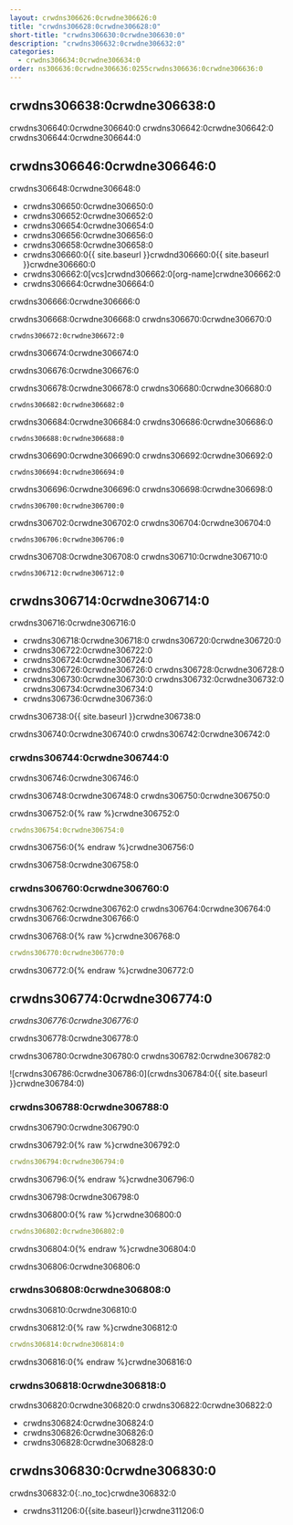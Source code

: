 ```yaml
---
layout: crwdns306626:0crwdne306626:0
title: "crwdns306628:0crwdne306628:0"
short-title: "crwdns306630:0crwdne306630:0"
description: "crwdns306632:0crwdne306632:0"
categories:
  - crwdns306634:0crwdne306634:0
order: ns306636:0crwdne306636:0255crwdns306636:0crwdne306636:0
---
```


## crwdns306638:0crwdne306638:0

crwdns306640:0crwdne306640:0 crwdns306642:0crwdne306642:0 crwdns306644:0crwdne306644:0

## crwdns306646:0crwdne306646:0

crwdns306648:0crwdne306648:0

* crwdns306650:0crwdne306650:0
* crwdns306652:0crwdne306652:0
* crwdns306654:0crwdne306654:0
* crwdns306656:0crwdne306656:0
* crwdns306658:0crwdne306658:0
* crwdns306660:0{{ site.baseurl }}crwdnd306660:0{{ site.baseurl }}crwdne306660:0
* crwdns306662:0[vcs]crwdnd306662:0[org-name]crwdne306662:0
* crwdns306664:0crwdne306664:0

crwdns306666:0crwdne306666:0

crwdns306668:0crwdne306668:0 crwdns306670:0crwdne306670:0

`crwdns306672:0crwdne306672:0`

crwdns306674:0crwdne306674:0

crwdns306676:0crwdne306676:0

crwdns306678:0crwdne306678:0 crwdns306680:0crwdne306680:0

`crwdns306682:0crwdne306682:0`

crwdns306684:0crwdne306684:0 crwdns306686:0crwdne306686:0

`crwdns306688:0crwdne306688:0`

crwdns306690:0crwdne306690:0 crwdns306692:0crwdne306692:0

`crwdns306694:0crwdne306694:0`

crwdns306696:0crwdne306696:0 crwdns306698:0crwdne306698:0

`crwdns306700:0crwdne306700:0`

crwdns306702:0crwdne306702:0 crwdns306704:0crwdne306704:0

`crwdns306706:0crwdne306706:0`

crwdns306708:0crwdne306708:0 crwdns306710:0crwdne306710:0

`crwdns306712:0crwdne306712:0`

## crwdns306714:0crwdne306714:0

crwdns306716:0crwdne306716:0

* crwdns306718:0crwdne306718:0 crwdns306720:0crwdne306720:0
* crwdns306722:0crwdne306722:0
* crwdns306724:0crwdne306724:0
* crwdns306726:0crwdne306726:0 crwdns306728:0crwdne306728:0
* crwdns306730:0crwdne306730:0 crwdns306732:0crwdne306732:0 crwdns306734:0crwdne306734:0
* crwdns306736:0crwdne306736:0

crwdns306738:0{{ site.baseurl }}crwdne306738:0

crwdns306740:0crwdne306740:0 crwdns306742:0crwdne306742:0

### crwdns306744:0crwdne306744:0

crwdns306746:0crwdne306746:0

crwdns306748:0crwdne306748:0 crwdns306750:0crwdne306750:0

crwdns306752:0{% raw %}crwdne306752:0
```yaml
crwdns306754:0crwdne306754:0
```
crwdns306756:0{% endraw %}crwdne306756:0

crwdns306758:0crwdne306758:0

### crwdns306760:0crwdne306760:0

crwdns306762:0crwdne306762:0 crwdns306764:0crwdne306764:0 crwdns306766:0crwdne306766:0

crwdns306768:0{% raw %}crwdne306768:0
```yaml
crwdns306770:0crwdne306770:0
```
crwdns306772:0{% endraw %}crwdne306772:0

## crwdns306774:0crwdne306774:0

_crwdns306776:0crwdne306776:0_

crwdns306778:0crwdne306778:0

crwdns306780:0crwdne306780:0 crwdns306782:0crwdne306782:0

![crwdns306786:0crwdne306786:0](crwdns306784:0{{ site.baseurl }}crwdne306784:0)

### crwdns306788:0crwdne306788:0
crwdns306790:0crwdne306790:0

crwdns306792:0{% raw %}crwdne306792:0
```yaml
crwdns306794:0crwdne306794:0
```
crwdns306796:0{% endraw %}crwdne306796:0

crwdns306798:0crwdne306798:0

crwdns306800:0{% raw %}crwdne306800:0
```yaml
crwdns306802:0crwdne306802:0
```
crwdns306804:0{% endraw %}crwdne306804:0

crwdns306806:0crwdne306806:0

### crwdns306808:0crwdne306808:0

crwdns306810:0crwdne306810:0

crwdns306812:0{% raw %}crwdne306812:0
```yaml
crwdns306814:0crwdne306814:0
```
crwdns306816:0{% endraw %}crwdne306816:0

### crwdns306818:0crwdne306818:0
crwdns306820:0crwdne306820:0 crwdns306822:0crwdne306822:0

- crwdns306824:0crwdne306824:0
- crwdns306826:0crwdne306826:0
- crwdns306828:0crwdne306828:0

## crwdns306830:0crwdne306830:0
crwdns306832:0{:.no_toc}crwdne306832:0

- crwdns311206:0{{site.baseurl}}crwdne311206:0
